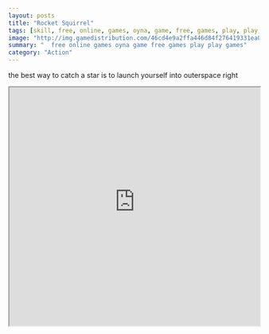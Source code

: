 ```yaml
---
layout: posts
title: "Rocket Squirrel"
tags: [skill, free, online, games, oyna, game, free, games, play, play, games]
image: "http://img.gamedistribution.com/46cd4e9a2ffa446d84f276419331ea07.jpg"
summary: "  free online games oyna game free games play play games"
category: "Action"
---
```


the best way to catch a star is to launch yourself into outerspace right

<iframe width="100%" height="480px;" src="http://flash.gamedistribution.com?game=46cd4e9a2ffa446d84f276419331ea07"></iframe>